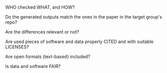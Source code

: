 WHO checked WHAT, and HOW?

Do the generated outputs match the ones in the paper in the target group's repo?

Are the differences relevant or not?

Are used pieces of software and data properly CITED  and with suitable LICENSES?

Are open formats (text-based) included?

Is data and software FAIR?